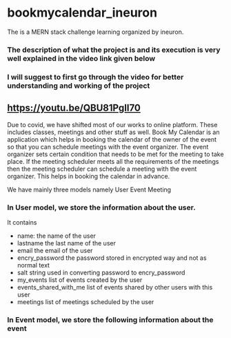 # bookmycalendar_ineuron
The is a MERN stack challenge learning organized by ineuron.

### The description of what the project is and its execution is very well explained in the video link given below
### I will suggest to first go through the video for better understanding and working of the project
## https://youtu.be/QBU81PgII70

Due to covid, we have shifted most of our works to online platform. These includes classes, meetings and other stuff as well. Book My Calendar is an application which helps in booking the calendar of the owner of the event so that you can schedule meetings with the event organizer. The event organizer sets certain condition that needs to be met for the meeting to take place. If the meeting scheduler meets all the requirements of the meetings then the meeting scheduler can schedule a meeting with the event organizer. This helps in booking the calendar in advance.

We have mainly three models namely 
  User
  Event
  Meeting
  
### In User model, we store the information about the user.
It contains
  - name:                   the name of the user
  - lastname                the last name of the user
  - email                   the email of the user
  - encry_password          the password stored in encrypted way and not as normal text
  - salt                    string used in converting password to encry_password
  - my_events               list of events created by the user
  - events_shared_with_me   list of events shared by other users with this user
  - meetings                list of meetings scheduled by the user


### In Event model, we store the following information about the event
  



